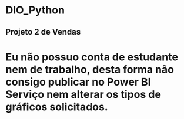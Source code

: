 # DIO_Python

## Projeto 2 de Vendas 
# Eu não possuo conta de estudante nem de trabalho, desta forma não consigo publicar no Power BI Serviço nem alterar os tipos de gráficos solicitados.
